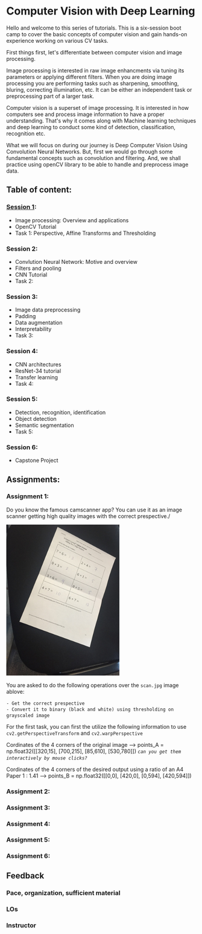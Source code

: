 # Computer Vision with Deep Learning

Hello and welcome to this series of tutorials. This is a six-session boot camp to cover the basic concepts of computer vision and gain hands-on experience working on various CV tasks.

First things first, let's differentiate between computer vision and image processing.

Image processing is interested in raw image enhancments via tuning its parameters or applying different filters. When you are doing image processing you are performing tasks such as sharpening, smoothing, bluring, correcting illumination, etc. It can be either an independent task or preprocessing part of a larger task.

Computer vision is a superset of image processing. It is interested in how computers see and process image information to have a proper understanding. That's why it comes along with Machine learning techniques and deep learning to conduct some kind of detection, classification, recognition etc.

What we will focus on during our journey is Deep Computer Vision Using Convolution Neural Networks. But, first we would go through some fundamental concepts such as convolution and filtering. And, we shall practice using openCV library to be able to handle and preprocess image data.

## Table of content:

### [Session 1](./Session1.ipynb):
- Image processing: Overview and applications
- OpenCV Tutorial
- Task 1: Perspective, Affine Transforms and Thresholding
### Session 2:
- Convlution Neural Network: Motive and overview
- Filters and pooling
- CNN Tutorial
- Task 2:
### Session 3:
- Image data preprocessing
- Padding
- Data augmentation
- Interpretability 
- Task 3:
### Session 4:
- CNN architectures
- ResNet-34 tutorial
- Transfer learning
- Task 4:
### Session 5:
- Detection, recognition, identification 
- Object detection
- Semantic segmentation
- Task 5:
### Session 6:
- Capstone Project

## Assignments:

### Assignment 1:

Do you know the famous camscanner app? You can use it as an image scanner getting high quality images with the correct prespective./

<img src="./images/scan.jpg" hight= "300" width= "300"/>


You are asked to do the following operations over the `scan.jpg` image ablove:

    - Get the correct prespective
    - Convert it to binary (black and white) using thresholding on grayscaled image

For the first task, you can first the utilize the following information to use `cv2.getPerspectiveTransform` and `cv2.warpPerspective`

Cordinates of the 4 corners of the original image --> points_A = np.float32([[320,15], [700,215], [85,610], [530,780]]) *`can you get them interactively by mouse clicks?`*

Cordinates of the 4 corners of the desired output using a ratio of an A4 Paper 1 : 1.41 --> points_B = np.float32([[0,0], [420,0], [0,594], [420,594]])

### Assignment 2:
### Assignment 3:
### Assignment 4:
### Assignment 5:
### Assignment 6:

## Feedback

### Pace, organization, sufficient material
### LOs
### Instructor

